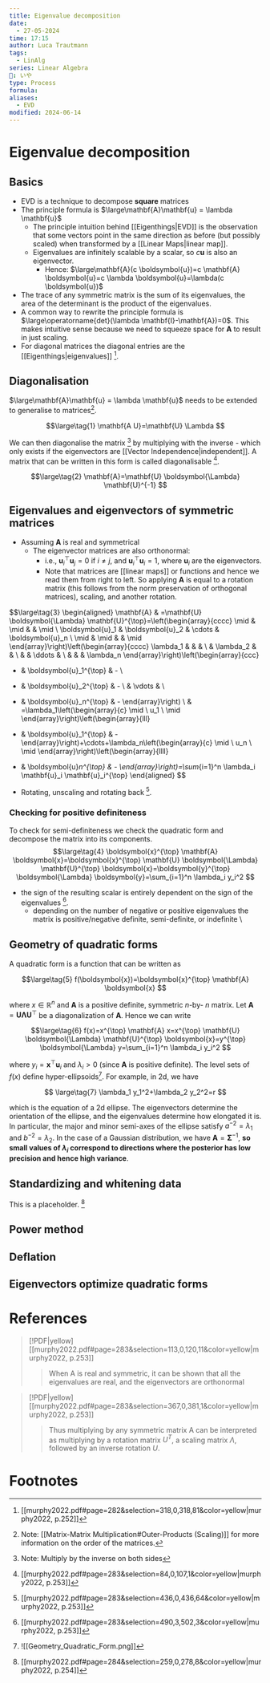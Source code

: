 ```yaml
---
title: Eigenvalue decomposition
date:
  - 27-05-2024
time: 17:15
author: Luca Trautmann
tags:
  - LinAlg
series: Linear Algebra
🍙: いや
type: Process
formula: 
aliases:
  - EVD
modified: 2024-06-14
---
```

# Eigenvalue decomposition
## Basics
- EVD is a technique to decompose **square** matrices
- The principle formula is $\large\mathbf{A}\mathbf{u} = \lambda \mathbf{u}$ 
	- The principle intuition behind [[Eigenthings|EVD]] is the observation that some vectors point in the same direction as before (but possibly scaled) when transformed by a [[Linear Maps|linear map]]. 
	- Eigenvalues are infinitely scalable by a scalar, so $c\mathbf{u}$ is also an eigenvector. 
		- Hence: $\large\mathbf{A}(c \boldsymbol{u})=c \mathbf{A} \boldsymbol{u}=c \lambda \boldsymbol{u}=\lambda(c \boldsymbol{u})$
- The trace of any symmetric matrix is the sum of its eigenvalues, the area of the determinant is the product of the eigenvalues. 
- A common way to rewrite the principle formula is $\large\operatorname{det}(\lambda \mathbf{I}-\mathbf{A})=0$. This makes intuitive sense because we need to squeeze space for $\mathbf{A}$ to result in just scaling. 
- For diagonal matrices the diagonal entries are the [[Eigenthings|eigenvalues]] [^2].

## Diagonalisation
$\large\mathbf{A}\mathbf{u} = \lambda \mathbf{u}$ needs to be extended to generalise to matrices[^4]. 

$$\large\tag{1}
\mathbf{A U}=\mathbf{U} \Lambda
$$


We can then diagonalise the matrix [^5] by multiplying with the inverse - which only exists if the eigenvectors are [[Vector Independence|independent]]. A matrix that can be written in this form is called diagonalisable [^3]. 

$$\large\tag{2}
\mathbf{A}=\mathbf{U} \boldsymbol{\Lambda} \mathbf{U}^{-1}
$$



## Eigenvalues and eigenvectors of symmetric matrices
- Assuming $\mathbf{A}$ is real and symmetrical
	- The eigenvector matrices are also orthonormal:
		- i.e., $\boldsymbol{u}_i^\top \boldsymbol{u}_j=0$ if $i \neq j$, and $\boldsymbol{u}_i^{\top} \boldsymbol{u}_i=1$, where $\boldsymbol{u}_i$ are the eigenvectors.
		- Note that matrices are [[linear maps]] or functions and hence we read them from right to left. So applying $\mathbf{A}$ is equal to a rotation matrix (this follows from the norm preservation of orthogonal matrices), scaling, and another rotation. 

$$\large\tag{3}
\begin{aligned}
\mathbf{A} & =\mathbf{U} \boldsymbol{\Lambda} \mathbf{U}^{\top}=\left(\begin{array}{cccc}
\mid & \mid & & \mid \\
\boldsymbol{u}_1 & \boldsymbol{u}_2 & \cdots & \boldsymbol{u}_n \\
\mid & \mid & & \mid
\end{array}\right)\left(\begin{array}{cccc}
\lambda_1 & & & \\
& \lambda_2 & & \\
& & \ddots & \\
& & & \lambda_n
\end{array}\right)\left(\begin{array}{ccc}
- & \boldsymbol{u}_1^{\top} & - \\
- & \boldsymbol{u}_2^{\top} & - \\
& \vdots & \\
- & \boldsymbol{u}_n^{\top} & -
\end{array}\right) \\
& =\lambda_1\left(\begin{array}{c}
\mid \\
u_1 \\
\mid
\end{array}\right)\left(\begin{array}{lll}
- & \boldsymbol{u}_1^{\top} & -
\end{array}\right)+\cdots+\lambda_n\left(\begin{array}{c}
\mid \\
u_n \\
\mid
\end{array}\right)\left(\begin{array}{llll}
- & \boldsymbol{u}_n^{\top} & -
\end{array}\right)=\sum_{i=1}^n \lambda_i \mathbf{u}_i \mathbf{u}_i^{\top}
\end{aligned}
$$


- Rotating, unscaling and rotating back [^6]. 



### Checking for positive definiteness
To check for semi-definiteness we check the quadratic form and decompose the matrix into its components.
$$\large\tag{4}
\boldsymbol{x}^{\top} \mathbf{A} \boldsymbol{x}=\boldsymbol{x}^{\top} \mathbf{U} \boldsymbol{\Lambda} \mathbf{U}^{\top} \boldsymbol{x}=\boldsymbol{y}^{\top} \boldsymbol{\Lambda} \boldsymbol{y}=\sum_{i=1}^n \lambda_i y_i^2
$$
- the sign of the resulting scalar is entirely dependent on the sign of the eigenvalues [^7]. 
	- depending on the number of negative or positive eigenvalues the matrix is positive/negative definite, semi-definite, or indefinite
\



## Geometry of quadratic forms
A quadratic form is a function that can be written as

$$\large\tag{5}
f(\boldsymbol{x})=\boldsymbol{x}^{\top} \mathbf{A} \boldsymbol{x}
$$

where $x \in \mathbb{R}^n$ and $\mathbf{A}$ is a positive definite, symmetric $n$-by- $n$ matrix. Let $\mathbf{A}=\mathbf{U} \boldsymbol{\Lambda} \mathbf{U}^{\top}$ be a diagonalization of $\mathbf{A}$. Hence we can write

$$\large\tag{6} 
f(x)=x^{\top} \mathbf{A} x=x^{\top} \mathbf{U} \boldsymbol{\Lambda} \mathbf{U}^{\top} \boldsymbol{x}=y^{\top} \boldsymbol{\Lambda} y=\sum_{i=1}^n \lambda_i y_i^2
$$

where $y_i=\boldsymbol{x}^{\top} \boldsymbol{u}_i$ and $\lambda_i>0$ (since $\mathbf{A}$ is positive definite). The level sets of $f(x)$ define hyper-ellipsoids[^8]. For example, in 2d, we have

$$ \large\tag{7}
\lambda_1 y_1^2+\lambda_2 y_2^2=r
$$

which is the equation of a 2d ellipse. The eigenvectors determine the orientation of the ellipse, and the eigenvalues determine how elongated it is. In particular, the major and minor semi-axes of the ellipse satisfy $a^{-2}=\lambda_1$ and $b^{-2}=\lambda_2$. In the case of a Gaussian distribution, we have $\mathbf{A}=\boldsymbol{\Sigma}^{-1}$, **so small values of $\lambda_i$ correspond to directions where the posterior has low precision and hence high variance**.



## Standardizing and whitening data

This is a placeholder. [^1]

## Power method

## Deflation

## Eigenvectors optimize quadratic forms

# References
> [!PDF|yellow] [[murphy2022.pdf#page=283&selection=113,0,120,11&color=yellow|murphy2022, p.253]]
> > When A is real and symmetric, it can be shown that all the eigenvalues are real, and the eigenvectors are orthonormal

> [!PDF|yellow] [[murphy2022.pdf#page=283&selection=367,0,381,1&color=yellow|murphy2022, p.253]]
> > Thus multiplying by any symmetric matrix A can be interpreted as multiplying by a rotation matrix $U^T$, a scaling matrix $Λ$, followed by an inverse rotation $U$.
# Footnotes

[^1]: [[murphy2022.pdf#page=284&selection=259,0,278,8&color=yellow|murphy2022, p.254]] 
[^2]: [[murphy2022.pdf#page=282&selection=318,0,318,81&color=yellow|murphy2022, p.252]]
[^3]: [[murphy2022.pdf#page=283&selection=84,0,107,1&color=yellow|murphy2022, p.253]] 
[^4]: Note: [[Matrix-Matrix Multiplication#Outer-Products (Scaling)]] for more information on the order of the matrices. 
[^5]: Note: Multiply by the inverse on both sides
[^6]: [[murphy2022.pdf#page=283&selection=436,0,436,64&color=yellow|murphy2022, p.253]] 
[^7]: [[murphy2022.pdf#page=283&selection=490,3,502,3&color=yellow|murphy2022, p.253]] 
[^8]: ![[Geometry_Quadratic_Form.png]]